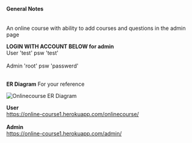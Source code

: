 
**General Notes**<br><br><br>
An online course with ability to add courses and questions in the admin page

**LOGIN WITH ACCOUNT BELOW for admin**<br>
User 'test' psw 'test'<br><br>
Admin 'root' psw 'passwerd'<br><br>

**ER Diagram**
For your reference

![Onlinecourse ER Diagram](https://github.com/ibm-developer-skills-network/final-cloud-app-with-database/blob/master/static/media/course_images/onlinecourse_app_er.png)

**User**<br>
https://online-course1.herokuapp.com/onlinecourse/<br><br>
**Admin**<br>
https://online-course1.herokuapp.com/admin/<br><br>
